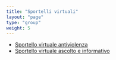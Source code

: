 ```yaml
---
title: "Sportelli virtuali"
layout: "page"
type: "group"
weight: 5
---
```


+ [Sportello virtuale antiviolenza](/test/antiviolenza)
+ [Sportello virtuale ascolto e informativo](/test/ascolto)